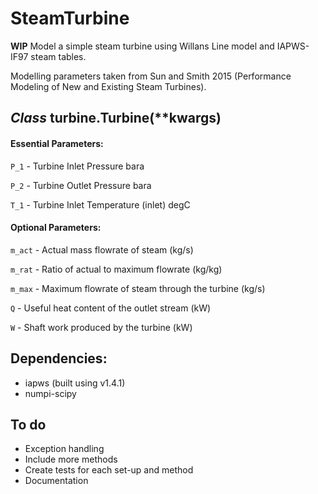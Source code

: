 # SteamTurbine
**WIP** Model a simple steam turbine using Willans Line model and IAPWS-IF97 steam tables.

Modelling parameters taken from Sun and Smith 2015 (Performance Modeling of New and Existing Steam Turbines).

## *Class* turbine.Turbine(\*\*kwargs)
#### Essential Parameters:
`P_1`   - Turbine Inlet Pressure bara

`P_2`   - Turbine Outlet Pressure bara

`T_1`   - Turbine Inlet Temperature (inlet) degC

#### Optional Parameters:
`m_act` - Actual mass flowrate of steam (kg/s)

`m_rat` - Ratio of actual to maximum flowrate (kg/kg)

`m_max` - Maximum flowrate of steam through the turbine (kg/s)

`Q`     - Useful heat content of the outlet stream (kW)

`W`     - Shaft work produced by the turbine (kW)

## Dependencies:
* iapws (built using v1.4.1)
* numpi-scipy

## To do

* Exception handling
* Include more methods
* Create tests for each set-up and method
* Documentation
